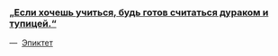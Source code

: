 ### [„Если хочешь учиться, будь готов считаться дураком и тупицей.“](https://ru.citaty.net/tsitaty/459556-epiktet-esli-khochesh-uchitsia-bud-gotov-schitatsia-durakom/)

—  [Эпиктет](https://ru.citaty.net/avtory/epiktet/)